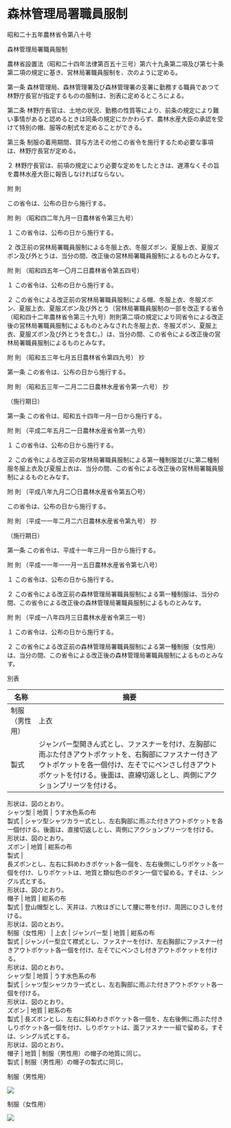 # 森林管理局署職員服制

昭和二十五年農林省令第八十号

森林管理局署職員服制

農林省設置法（昭和二十四年法律第百五十三号）第六十九条第二項及び第七十条第二項の規定に基き、営林局署職員服制を、次のように定める。

第一条 森林管理局、森林管理署及び森林管理署の支署に勤務する職員であつて林野庁長官が指定するものの服制は、別表に定めるところによる。

第二条 林野庁長官は、土地の状況、勤務の性質等により、前条の規定により難い事情があると認めるときは同条の規定にかかわらず、農林水産大臣の承認を受けて特別の帽、服等の制式を定めることができる。

第三条 制服の着用期間、貸与方法その他この省令を施行するため必要な事項は、林野庁長官が定める。

２ 林野庁長官は、前項の規定により必要な定めをしたときは、遅滞なくその旨を農林水産大臣に報告しなければならない。

附 則

この省令は、公布の日から施行する。

附 則 （昭和四二年九月一日農林省令第三九号）

１ この省令は、公布の日から施行する。

２ 改正前の営林局署職員服制による冬服上衣、冬服ズボン、夏服上衣、夏服ズボン及び外とうは、当分の間、改正後の営林局署職員服制によるものとみなす。

附 則 （昭和四五年一〇月二日農林省令第五四号）

１ この省令は、公布の日から施行する。

２ この省令による改正前の営林局署職員服制による帽、冬服上衣、冬服ズボン、夏服上衣、夏服ズボン及び外とう（営林局署職員服制の一部を改正する省令（昭和四十二年農林省令第三十九号）附則第二項の規定により同省令による改正後の営林局署職員服制によるものとみなされた冬服上衣、冬服ズボン、夏服上衣、夏服ズボン及び外とうを含む。）は、当分の間、この省令による改正後の営林局署職員服制によるものとみなす。

附 則 （昭和五三年七月五日農林省令第四九号） 抄

第一条 この省令は、公布の日から施行する。

附 則 （昭和五三年一二月二二日農林水産省令第一六号） 抄

（施行期日）

第一条 この省令は、昭和五十四年一月一日から施行する。

附 則 （平成二年五月二一日農林水産省令第一九号）

１ この省令は、公布の日から施行する。

２ この省令による改正前の営林局署職員服制による第一種制服並びに第二種制服冬服上衣及び夏服上衣は、当分の間、この省令による改正後の営林局署職員服制によるものとみなす。

附 則 （平成八年九月二〇日農林水産省令第五〇号）

この省令は、公布の日から施行する。

附 則 （平成一一年二月二六日農林水産省令第九号） 抄

（施行期日）

第一条 この省令は、平成十一年三月一日から施行する。

附 則 （平成一一年一一月一五日農林水産省令第七八号）

１ この省令は、公布の日から施行する。

２ この省令による改正前の森林管理局署職員服制による第一種制服は、当分の間、この省令による改正後の森林管理局署職員服制によるものとみなす。

附 則 （平成一八年四月三日農林水産省令第三一号）

１ この省令は、公布の日から施行する。

２ この省令による改正前の森林管理局署職員服制による第一種制服（女性用）は、当分の間、この省令による改正後の森林管理局署職員服制によるものとみなす。

別表

名称 | 摘要  
---|---  
制服（男性用） | 上衣 | ジャンパー型 | 地質 | 紺系の布  
製式 |  ジャンパー型開きん式とし、ファスナーを付け、左胸部に雨ぶた付きアウトポケットを、右胸部にファスナー付きアウトポケットを各一個付け、左そでにペンさし付きアウトポケットを付ける。後面は、直線切返しとし、両側にアクションプリーツを付ける。  
形状は、図のとおり。  
シャツ型 | 地質 | うす水色系の布  
製式 |  シャツ型シャツカラー式とし、左右胸部に雨ぶた付きアウトポケットを各一個付ける。後面は、直接切返しとし、両側にアクションプリーツを付ける。  
形状は、図のとおり。  
ズボン | 地質 | 紺系の布  
製式 |    
長ズボンとし、左右に斜めわきポケット各一個を、左右後側にしりポケット各一個を付け、しりポケットは、地質と類似色のボタン一個で留める。すそは、シングル式とする。  
形状は、図のとおり。  
帽子 | 地質 | 紺系の布  
製式 |  登山帽型とし、天井は、六枚はぎにして腰に帯を付け、周囲にひさしを付ける。  
形状は、図のとおり。  
制服（女性用） | 上衣 | ジャンパー型 | 地質 | 紺系の布  
製式 |  ジャンパー型立て襟式とし、ファスナーを付け、左右胸部にファスナー付きアウトポケット各一個を付け、左そでにペンさし付きアウトポケットを付ける。  
形状は、図のとおり。  
シャツ型 | 地質 | うす水色系の布  
製式 |  シャツ型シャツカラー式とし、左右胸部に雨ぶた付きアウトポケット各一個を付ける。  
形状は、図のとおり。  
ズボン | 地質 | 紺系の布  
製式 |  長ズボンとし、左右に斜めわきポケット各一個を、左右後側に雨ぶた付きしりポケット各一個を付け、しりポケットは、面ファスナー一組で留める。すそは、シングル式とする。  
形状は、図のとおり。  
帽子 | 地質 | 制服（男性用）の帽子の地質に同じ。  
製式 | 制服（男性用）の帽子の製式に同じ。  
  
制服（男性用）

![](/./pict/S25F00601000080-001.jpg)

制服（女性用）

![](/./pict/S25F00601000080-002.jpg)
